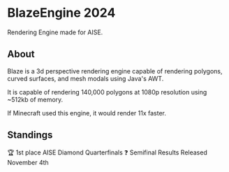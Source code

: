# BlazeEngine 2024

Rendering Engine made for AISE.

## About

Blaze is a 3d perspective rendering engine capable of rendering polygons, curved surfaces, and mesh modals using Java's AWT.

It is capable of rendering 140,000 polygons at 1080p resolution using ~512kb of memory.

If Minecraft used this engine, it would render 11x faster.

## Standings

🏆 1st place AISE Diamond Quarterfinals
❓ Semifinal Results Released November 4th
